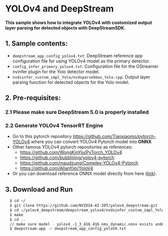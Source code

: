 # YOLOv4 and DeepStream #

**This sample shows how to integrate YOLOv4 with customized output layer parsing for detected objects with DeepStreamSDK.**

## 1. Sample contents: ##
- `deepstream_app_config_yolov4.txt`: DeepStream reference app configuration file for using YOLOv4 model as the primary detector.
- `config_infer_primary_yolov4.txt`: Configuration file for the GStreamer nvinfer plugin for the Yolo detector model.
- `nvdsinfer_custom_impl_Yolo/nvdsparsebbox_Yolo.cpp`: Output layer parsing function for detected objects for the Yolo model.

## 2. Pre-requisites: ##

### 2.1 Please make sure DeepStream 5.0 is properly installed ###

### 2.2 Generate YOLOv4 TensorRT Engine ###

- Go to this pytorch repository <https://github.com/Tianxiaomo/pytorch-YOLOv4> where you can convert YOLOv4 Pytorch model into **ONNX**
- Other famous YOLOv4 pytorch repositories as references:
  - <https://github.com/WongKinYiu/PyTorch_YOLOv4>
  - <https://github.com/bubbliiiing/yolov4-pytorch>
  - <https://github.com/maudzung/Complex-YOLOv4-Pytorch>
  - <https://github.com/AllanYiin/YoloV4>
- Or you can download reference ONNX model directly from here ([link](https://drive.google.com/file/d/1tp1xzeey4YBSd8nGd-dkn8Ymii9ordEj/view?usp=sharing)).  

## 3. Download and Run ##

```sh
  $ cd ~/
  $ git clone https://github.com/NVIDIA-AI-IOT/yolov4_deepstream.git
  $ cd ~/yolov4_deepstream/deepstream_yolov4/nvdsinfer_custom_impl_Yolo
  $ make
  $ cd ..
  // make sure model - yolov4_-1_3_416_416_nms_dynamic.onnx exists under deepstream_yolov4/, then run
  $ deepstream-app -c deepstream_app_config_yoloV4.txt
```
